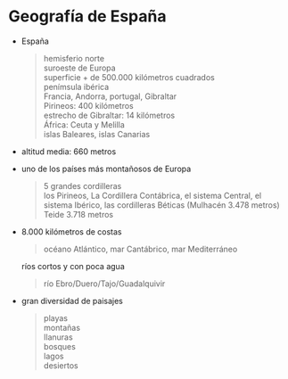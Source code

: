 # Geografía de España

- España

  > hemisferio norte
  <br> suroeste de Europa
  <br> superficie + de 500.000 kilómetros cuadrados
  <br> penímsula ibérica
  <br> Francia, Andorra, portugal, Gibraltar
  <br> Pirineos: 400 kilómetros
  <br> estrecho de Gibraltar: 14 kilómetros
  <br> África: Ceuta y Melilla
  <br> islas Baleares, islas Canarias

- altitud media: 660 metros

- uno de los países más montañosos de Europa

  > 5 grandes cordilleras
  <br> los Pirineos, La Cordillera Contábrica, el sistema Central, el sistema Ibérico, las cordilleras Béticas (Mulhacén 3.478 metros)
  <br> Teide 3.718 metros

- 8.000 kilómetros de costas

  > océano Atlántico, mar Cantábrico, mar Mediterráneo

  ríos cortos y con poca agua

  > río Ebro/Duero/Tajo/Guadalquivir

- gran diversidad de paisajes

  > playas
  <br> montañas
  <br> llanuras
  <br> bosques
  <br> lagos
  <br> desiertos
